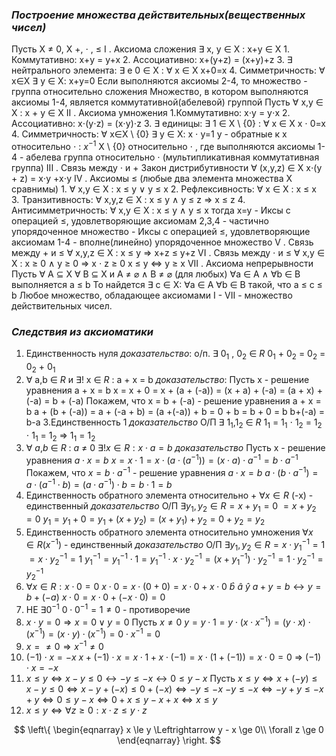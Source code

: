 ### *Построение множества действительных(вещественных чисел)*
Пусть X $\neq$ 0, X +, $\cdot$ , $\le$
$\mathrm{I}$ . Аксиома сложения 
	$\exists$ x, y $\in$ X : x+y $\in$ X
		1. Коммутативно: x+y = y+x
		2. Ассоциативно: x+(y+z) = (x+y)+z
		3. $\exists$ нейтрального элемента: $\exists$ e 0 $\in$ X : $\forall$ x $\in$ X   x+0=x
		4. Симметричность: $\forall$ x$\in$X $\exists$ y $\in$ X: x+y=0
	Если выполняются аксиомы 2-4, то множество - группа относительно сложения
	Множество, в котором выполняются аксиомы 1-4, является коммутативной(абелевой) группой
Пусть $\forall$ x,y $\in$ X : x + y $\in$ X
$\mathrm{II}$ . Аксиома умножения 
		1.Коммутативно: x$\cdot$y = y$\cdot$x
		2. Ассоциативно: x$\cdot$(y$\cdot$z) = (x$\cdot$y)$\cdot$z
		3. $\exists$ единицы: $\exists$ 1 $\in$ X \\ {0} : $\forall$ x $\in$ X   x $\cdot$ 0=x
		4. Симметричность: $\forall$ x$\in$X \\ {0} $\exists$ y $\in$ X: x $\cdot$ y=1
	y - обратные к x относительно $\cdot$ : $x^{-1}$ 
	X \\ {0} относительно  $\cdot$ , где выполняются аксиомы 1-4 - абелева группа относительно  $\cdot$ (мультипликативная коммутативная группа)
$\mathrm{III}$ . Связь между $\cdot$ и + 
	Закон дистрибутивности
		$\forall$ (x,y,z) $\in$ X   x$\cdot$(y + z) = x$\cdot$y +x$\cdot$y
$\mathrm{IV}$ . Аксиомы $\le$ (любые два элемента множества Х сравнимы)
		1. $\forall$ x,y $\in$ X :  x $\le$ y $\lor$ y $\le$ x 
		2. Рефлексивность: $\forall$ x $\in$ X :  x $\le$ x
		3. Транзитивность: $\forall$ x,y,z $\in$ X :  x $\le$ y $\land$ y $\le$ z $\Rightarrow$ x  $\le$  z
		4. Антисимметричность: $\forall$ x,y $\in$ X :  x $\le$ y $\land$ y $\le$ x тогда x=y
	- Иксы с операцией	$\le$, удовлетворяющие аксиомам 2,3,4 - частично упорядоченное множество
	- Иксы с операцией	$\le$, удовлетворяющие аксиомам 1-4 - вполне(линейно) упорядоченное множество
$\mathrm{V}$ . Связь между + и $\le$ 
	 $\forall$ x,y,z $\in$ X :  x $\le$ y $\Rightarrow$ x+z $\le$ y+z
$\mathrm{VI}$ . Связь между $\cdot$ и $\le$ 
	 $\forall$ x,y $\in$ X :  x $\ge$ 0  $\land$ y $\ge$ 0 $\Rightarrow$ x $\cdot$ z $\ge$ 0
		x  $\le$  y $\iff$ y  $\ge$ x 
$\mathrm{VII}$ . Аксиома непрерывности 
	Пусть $\forall$ A $\subseteq$ X    $\forall$ B $\subseteq$ X и A $\neq$ $\varnothing$ $\land$ B $\neq$ $\varnothing$ 
	(для любых) $\forall$a $\in$ A  $\land$ $\forall$b $\in$ B выполняется a  $\le$ b 
	То найдется $\exists$ c $\in$ X: $\forall$a $\in$ A $\forall$b $\in$ B  такой, что a $\le$ c $\le$  b
Любое множество, обладающее аксиомами $\mathrm{I}$ - $\mathrm{VII}$  - множество действительных чисел. 
### *Следствия из аксиоматики*
1. Единственность нуля
	*доказательство*:
		o/п.    $\exists$ $0_1$ , $0_2$  $\in$ *R* 
				$0_1$ + $0_2$ = $0_2$ = $0_2$ + $0_1$ 
2. $\forall$ a,b $\in$ *R*  и 
	$\exists$! x $\in$ *R* : a + x = b
	*доказательство*: 
			Пусть х - решение уравнения а + х = b
			x = x + 0 = x + (a + (-a)) = (x + a) + (-a) = (a + x) +(-a) = b + (-a)
			Покажем, что x = b + (-a) - решение уравнения a + x = b
			a + (b + (-a)) = a + (-a + b) = (a +(-a)) + b = 0 + b = b + 0 = b
			b+(-a) = b-a
3.Единственность 1
	*доказательство*
		О/П
			$\exists$ $1_1$,$1_2$ $\in$ $R$ 
			$1_1$ = $1_1$ $\cdot$ $1_2$ =  $1_2$ $\cdot$ $1_1$ = $1_2$   $\Rightarrow$ $1_1$ $=$ $1_2$
4. $\forall$ $a$,$b$ $\in$ $R$ :  $a$ $\neq$ $0$     $\exists ! x \in R : x \cdot a = b$
	*доказательство*
		Пусть x - решение уравнения $a \cdot x = b$
		$x = x \cdot 1 = x \cdot (a \cdot (a^{-1})) = (x \cdot a) \cdot a^{-1} = b \cdot a^{-1}$
		Покажем, что $x = b \cdot a^{-1}$ - решение уравнения $a \cdot x = b$
		$a \cdot (b \cdot a^{-1}) = a \cdot (a^{-1} \cdot b) = (a \cdot a^{-1})\cdot b = b \cdot 1 = b$
5. Единственность обратного элемента относительно +
	$\forall x \in R$ (-x) - единственный
	*доказательство*
		О/П
			$\exists y_1, y_2 \in R = x + y_1 = 0$
				    $= x + y_2 = 0$
			$y_1 = y_1 + 0 = y_1 + (x + y_2) = (x + y_1) + y_2 = 0 + y_2 = y_2$
6. Единственность обратного элемента относительно умножения
	$\forall x \in R (x^{-1})$ - единственный 
	*доказательство*
		О/П
			$\exists y_1, y_2 \in R = x \cdot y^{-1}_1 = 1$ 
					 $= x \cdot y^{-1}_2 = 1$ 
			$y^{-1}_1 = y^{-1}_1 \cdot 1 = y^{-1}_1 \cdot x \cdot y^{-1}_2 = (x + y^{-1}_1) \cdot y^{-1}_2 = 1 \cdot y^{-1}_2 = y^{-1}_2$
7. $\forall x \in R : x \cdot 0 = 0$
	$x \cdot 0 = x \cdot (0 + 0) = x \cdot 0 + x \cdot 0$
	 $\widehat b$                                 $\widehat a$       $\widehat y$
	 $a + y = b \leftrightarrow y = b + (-a)$
	 $x \cdot 0 = x \cdot 0 + (-x \cdot 0) = 0$
8. НЕ  $\exists 0^{-1}$
	$0 \cdot 0^{-1} = 1 \neq 0$ - противоречие
9. $x \cdot y = 0 \Rightarrow x = 0 \lor  y = 0$
	 Пусть $x \neq 0$
	 $y = y \cdot 1 = y \cdot (x \cdot x^{-1}) = (y \cdot x) \cdot (x^{-1}) = (x \cdot y) \cdot (x^{-1}) = 0 \cdot x^{-1} = 0$
10. $x = \neq 0 \Rightarrow x^{-1} \neq 0$
11. $(-1) \cdot x = -x$
	$x + (-1) \cdot x = x \cdot 1 + x \cdot (-1) = x \cdot (1 + (-1)) = x \cdot 0 = 0$ $\Rightarrow$ $(-1) \cdot x = -x$
12. $x \le y \Leftrightarrow x - y \le 0 \leftrightarrow -y \le -x \leftrightarrow 0 \le y - x$
	Пусть $x \le y \Leftrightarrow x + (-y) \le x - y \le 0 \Leftrightarrow x - y + (-x) \le 0 + (-x) \Leftrightarrow -y \le -x$
		$-y \le -x \Leftrightarrow -y + y \le -x + y \Leftrightarrow 0 \le y - x \Leftrightarrow 0 + x \le y -x + x \Leftrightarrow x \le y$
13. $x \le y \Leftrightarrow \forall z \ge 0: x \cdot z \le y \cdot z$
		

$$
\left\{
\begin{eqnarray}
  x \le y \Leftrightarrow y - x \ge 0\\
              \forall z \ge 0
\end{eqnarray}
\right.
$$

